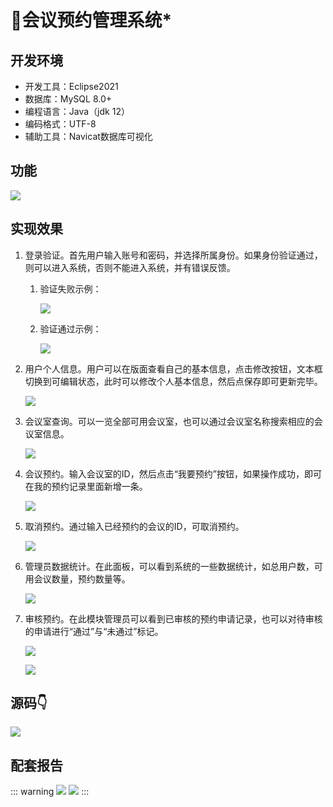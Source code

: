 
# 🏢会议预约管理系统*

<MyGlobalComponent />


## 开发环境

- 开发工具：Eclipse2021
- 数据库：MySQL 8.0+
- 编程语言：Java（jdk 12）
- 编码格式：UTF-8
- 辅助工具：Navicat数据库可视化

## 功能

![](http://cdn.qiniu.liyansheng.top/typora/image-20220701123054356.png)

## 实现效果

1. 登录验证。首先用户输入账号和密码，并选择所属身份。如果身份验证通过，则可以进入系统，否则不能进入系统，并有错误反馈。

    1. 验证失败示例：

        ![](http://cdn.qiniu.liyansheng.top/typora/image-20220701123729647.png)

    2. 验证通过示例：

        ![](http://cdn.qiniu.liyansheng.top/typora/image-20220701123749317.png)

2. 用户个人信息。用户可以在版面查看自己的基本信息，点击修改按钮，文本框切换到可编辑状态，此时可以修改个人基本信息，然后点保存即可更新完毕。

    ![](http://cdn.qiniu.liyansheng.top/typora/image-20220701123820983.png)

3. 会议室查询。可以一览全部可用会议室，也可以通过会议室名称搜索相应的会议室信息。

    ![](http://cdn.qiniu.liyansheng.top/typora/image-20220701123848854.png)

4. 会议预约。输入会议室的ID，然后点击“我要预约”按钮，如果操作成功，即可在我的预约记录里面新增一条。

    ![](http://cdn.qiniu.liyansheng.top/typora/image-20220701123918560.png)

5. 取消预约。通过输入已经预约的会议的ID，可取消预约。

    ![](http://cdn.qiniu.liyansheng.top/typora/image-20220701123948492.png)

6. 管理员数据统计。在此面板，可以看到系统的一些数据统计，如总用户数，可用会议数量，预约数量等。

    ![](http://cdn.qiniu.liyansheng.top/typora/image-20220701124015061.png)

7. 审核预约。在此模块管理员可以看到已审核的预约申请记录，也可以对待审核的申请进行“通过”与“未通过”标记。

    ![](http://cdn.qiniu.liyansheng.top/typora/image-20220701124043895.png)

    ![](http://cdn.qiniu.liyansheng.top/typora/image-20220701124055136.png)
    

## 源码👇
<gzh />

![](http://cdn.qiniu.liyansheng.top/img/20240526172108.png)

## 配套报告

::: warning
![](http://cdn.qiniu.liyansheng.top/img/报告123123123预览图.png)
![](http://cdn.qiniu.liyansheng.top/img/Snipaste_2024-06-15_00-12-30.png)
:::